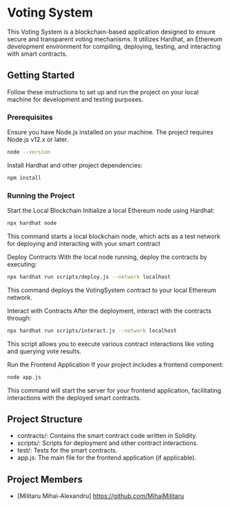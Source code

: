 # Voting System

This Voting System is a blockchain-based application designed to ensure secure and transparent voting mechanisms. It utilizes Hardhat, an Ethereum development environment for compiling, deploying, testing, and interacting with smart contracts.

## Getting Started
Follow these instructions to set up and run the project on your local machine for development and testing purposes.

### Prerequisites
Ensure you have Node.js installed on your machine. The project requires Node.js v12.x or later.

```bash
node --version
```
Install Hardhat and other project dependencies:

```bash
npm install
```

### Running the Project

Start the Local Blockchain
Initialize a local Ethereum node using Hardhat:

```bash
npx hardhat node
```

This command starts a local blockchain node, which acts as a test network for deploying and interacting with your smart contract

Deploy Contracts
With the local node running, deploy the contracts by executing:

```bash
npx hardhat run scripts/deploy.js --network localhost
```

This command deploys the VotingSystem contract to your local Ethereum network.

Interact with Contracts
After the deployment, interact with the contracts through:

```bash
npx hardhat run scripts/interact.js --network localhost
```

This script allows you to execute various contract interactions like voting and querying vote results.

Run the Frontend Application
If your project includes a frontend component:

```bash
node app.js
```
This command will start the server for your frontend application, facilitating interactions with the deployed smart contracts.

## Project Structure

- contracts/: Contains the smart contract code written in Solidity.
- scripts/: Scripts for deployment and other contract interactions.
- test/: Tests for the smart contracts.
- app.js: The main file for the frontend application (if applicable).

## Project Members

- [Militaru Mihai-Alexandru] https://github.com/MihaiMilitaru
